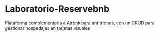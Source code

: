 # Laboratorio-Reservebnb
Plataforma complementaria a Airbnb para anfitriones, con un CRUD para gestionar hospedajes en tarjetas visuales
